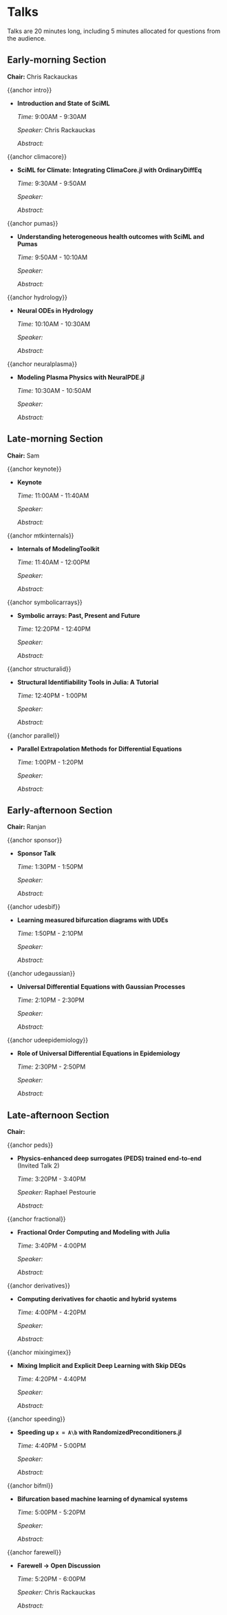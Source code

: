# Talks

Talks are 20 minutes long, including 5 minutes allocated for questions from the audience.	

## Early-morning Section

**Chair:** Chris Rackauckas

{{anchor intro}}
* **Introduction and State of SciML**

    *Time:* 9:00AM - 9:30AM

    *Speaker:* Chris Rackauckas

    *Abstract:*

{{anchor climacore}}
* **SciML for Climate: Integrating ClimaCore.jl with OrdinaryDiffEq**

    *Time:* 9:30AM - 9:50AM

    *Speaker:*

    *Abstract:*

{{anchor pumas}}
* **Understanding heterogeneous health outcomes with SciML and Pumas**

    *Time:* 9:50AM - 10:10AM

    *Speaker:*

    *Abstract:*

{{anchor hydrology}}
* **Neural ODEs in Hydrology**

    *Time:* 10:10AM - 10:30AM

    *Speaker:*

    *Abstract:*

{{anchor neuralplasma}}
* **Modeling Plasma Physics with NeuralPDE.jl**

    *Time:* 10:30AM - 10:50AM

    *Speaker:*

    *Abstract:*

## Late-morning Section

**Chair:** Sam

{{anchor keynote}}
* **Keynote**

    *Time:* 11:00AM - 11:40AM

    *Speaker:*

    *Abstract:*

{{anchor mtkinternals}}
* **Internals of ModelingToolkit**

    *Time:* 11:40AM - 12:00PM

    *Speaker:*

    *Abstract:*

{{anchor symbolicarrays}}
* **Symbolic arrays: Past, Present and Future**

    *Time:* 12:20PM - 12:40PM

    *Speaker:*

    *Abstract:*

{{anchor structuralid}}
* **Structural Identifiability Tools in Julia: A Tutorial**

    *Time:* 12:40PM - 1:00PM

    *Speaker:*

    *Abstract:*

{{anchor parallel}}
* **Parallel Extrapolation Methods for Differential Equations**

    *Time:* 1:00PM - 1:20PM

    *Speaker:*

    *Abstract:*

## Early-afternoon Section

**Chair:** Ranjan

{{anchor sponsor}}
* **Sponsor Talk**

    *Time:* 1:30PM - 1:50PM

    *Speaker:*

    *Abstract:*

{{anchor udesbif}}
* **Learning measured bifurcation diagrams with UDEs**

    *Time:* 1:50PM - 2:10PM

    *Speaker:*

    *Abstract:*

{{anchor udegaussian}}
* **Universal Differential Equations with Gaussian Processes**

    *Time:* 2:10PM - 2:30PM

    *Speaker:*

    *Abstract:*

{{anchor udeepidemiology}}
* **Role of Universal Differential Equations in Epidemiology**

    *Time:* 2:30PM - 2:50PM

    *Speaker:*

    *Abstract:*

## Late-afternoon Section

**Chair:**

{{anchor peds}}
* **Physics-enhanced deep surrogates (PEDS) trained end-to-end** (Invited Talk 2)

    *Time:* 3:20PM - 3:40PM

    *Speaker:* Raphael Pestourie

    *Abstract:*

{{anchor fractional}}
* **Fractional Order Computing and Modeling with Julia**

    *Time:*  3:40PM - 4:00PM

    *Speaker:*

    *Abstract:*

{{anchor derivatives}}
* **Computing derivatives for chaotic and hybrid systems**

    *Time:* 4:00PM - 4:20PM

    *Speaker:*

    *Abstract:*

{{anchor mixingimex}}
* **Mixing Implicit and Explicit Deep Learning with Skip DEQs**

    *Time:* 4:20PM - 4:40PM

    *Speaker:*

    *Abstract:*

{{anchor speeding}}
* **Speeding up `x = A\b` with RandomizedPreconditioners.jl**

    *Time:* 4:40PM - 5:00PM

    *Speaker:*

    *Abstract:*

{{anchor bifml}}
* **Bifurcation based machine learning of dynamical systems**

    *Time:* 5:00PM - 5:20PM

    *Speaker:*

    *Abstract:*

{{anchor farewell}}
* **Farewell -> Open Discussion**

    *Time:* 5:20PM - 6:00PM

    *Speaker:* Chris Rackauckas

    *Abstract:*
